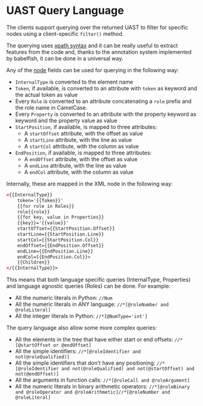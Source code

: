 # UAST Query Language

The clients support querying over the returned UAST to filter for specific
nodes using a client-specific `filter()` method.

The querying uses [xpath syntax](https://www.w3.org/TR/xpath/) and it can be
really useful to extract features from the code and, thanks to the annotation
system implemented by babelfish, it can be done in a universal way.

Any of the [node](https://godoc.org/github.com/bblfsh/sdk/uast#Node) fields can
be used for querying in the following way:

- `InternalType` is converted to the element name
- `Token`, if available, is converted to an attribute with `token` as keyword and the actual token as value
- Every `Role` is converted to an attribute concatenating a `role` prefix and the role name in CamelCase.
- Every `Property` is converted to an attribute with the property keyword as keyword and the property value as value
- `StartPosition`, if available, is mapped to three attributes:
  - A `startOffset` attribute, with the offset as value
  - A `startLine` attribute, with the line as value
  - A `startCol` attribute, with the column as value
- `EndPosition`, if available, is mapped to three attributes:
  - A `endOffset` attribute, with the offset as value
  - A `endLine` attribute, with the line as value
  - A `endCol` attribute, with the column as value

Internally, these are mapped in the XML node in the following way:

```xml
<{{InternalType}}
    token='{{Token}}'
    {{for role in Roles}}
    role{{role}}
    {{for key, value in Properties}}
    {{key}}='{{value}}'
    startOffset={{StartPosition.Offset}}
    startLine={{StartPosition.Line}}
    startCol={{StartPosition.Col}}
    endOffset={{EndPosition.Offset}}
    endLine={{EndPosition.Line}}
    endCol={{EndPosition.Col}}>
    {{Children}}
</{{InternalType}}>
```

This means that both language specific queries (InternalType, Properties) and language agnostic queries (Roles) can be done. For example:

- All the numeric literals in Python: `//Num`
- All the numeric literals in ANY language: `//*[@roleNumber and @roleLiteral]`
- All the integer literals in Python: `//*[@NumType='int']`

The query language also allow some more complex queries:

- All the elements in the tree that have either start or end offsets: `//*[@startOffset or @endOffset]`
- All the simple identifiers: `//*[@roleIdentifier and not(@roleQualified)]`
- All the simple identifiers that don't have any positioning: `//*[@roleIdentifier and not(@roleQualified) and not(@startOffset) and not(@endOffset)]`
- All the arguments in function calls: `//*[@roleCall and @roleArgument]`
- All the numeric literals in binary arithmetic operators: `//*[@roleBinary and @roleOperator and @roleArithmetic]//*[@roleNumber and @roleLiteral]`
